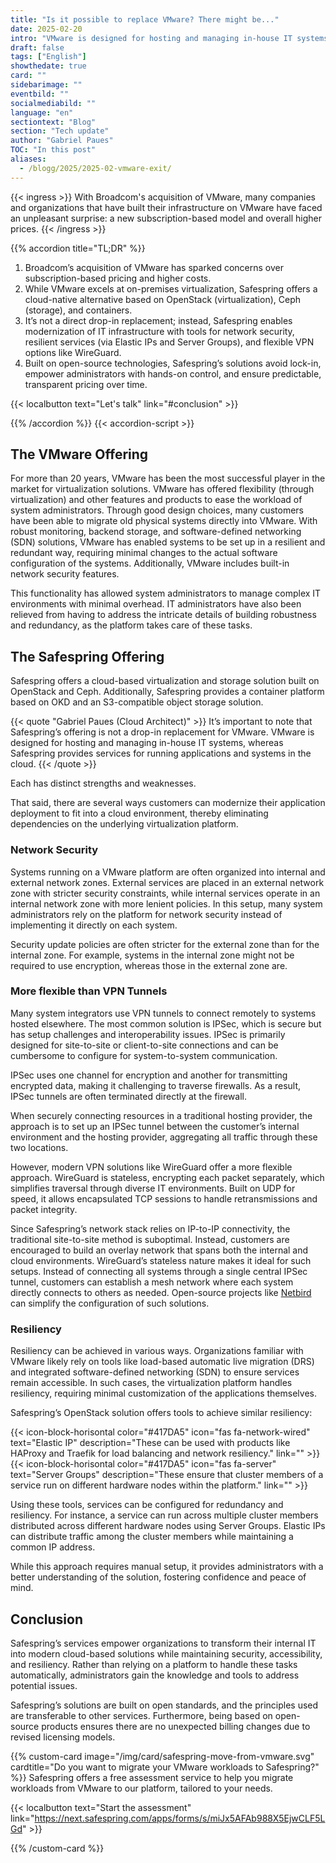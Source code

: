 ```yaml
---
title: "Is it possible to replace VMware? There might be..."
date: 2025-02-20
intro: "VMware is designed for hosting and managing in-house IT systems, whereas Safespring provides services for running applications and systems in the cloud. Each has distinct strengths and weaknesses."
draft: false
tags: ["English"]
showthedate: true
card: ""
sidebarimage: ""
eventbild: ""
socialmediabild: ""
language: "en"
sectiontext: "Blog"
section: "Tech update"
author: "Gabriel Paues"
TOC: "In this post"
aliases:
  - /blogg/2025/2025-02-vmware-exit/
---
```


{{< ingress >}}
With Broadcom's acquisition of VMware, many companies and organizations that have built their infrastructure on VMware have faced an unpleasant surprise: a new subscription-based model and overall higher prices.
{{< /ingress >}}

{{% accordion title="TL;DR" %}}

1. Broadcom’s acquisition of VMware has sparked concerns over subscription-based pricing and higher costs.
2. While VMware excels at on-premises virtualization, Safespring offers a cloud-native alternative based on OpenStack (virtualization), Ceph (storage), and containers.
3. It’s not a direct drop-in replacement; instead, Safespring enables modernization of IT infrastructure with tools for network security, resilient services (via Elastic IPs and Server Groups), and flexible VPN options like WireGuard.
4. Built on open-source technologies, Safespring’s solutions avoid lock-in, empower administrators with hands-on control, and ensure predictable, transparent pricing over time.

{{< localbutton text="Let's talk" link="#conclusion" >}}

{{% /accordion %}}
{{< accordion-script >}}

## The VMware Offering

For more than 20 years, VMware has been the most successful player in the market for virtualization solutions. VMware has offered flexibility (through virtualization) and other features and products to ease the workload of system administrators. Through good design choices, many customers have been able to migrate old physical systems directly into VMware. With robust monitoring, backend storage, and software-defined networking (SDN) solutions, VMware has enabled systems to be set up in a resilient and redundant way, requiring minimal changes to the actual software configuration of the systems. Additionally, VMware includes built-in network security features.

This functionality has allowed system administrators to manage complex IT environments with minimal overhead. IT administrators have also been relieved from having to address the intricate details of building robustness and redundancy, as the platform takes care of these tasks.

## The Safespring Offering

Safespring offers a cloud-based virtualization and storage solution built on OpenStack and Ceph. Additionally, Safespring provides a container platform based on OKD and an S3-compatible object storage solution.

{{< quote "Gabriel Paues (Cloud Architect)" >}}
It’s important to note that Safespring’s offering is not a drop-in replacement for VMware. VMware is designed for hosting and managing in-house IT systems, whereas Safespring provides services for running applications and systems in the cloud.
{{< /quote >}}

Each has distinct strengths and weaknesses.

That said, there are several ways customers can modernize their application deployment to fit into a cloud environment, thereby eliminating dependencies on the underlying virtualization platform.

### Network Security

Systems running on a VMware platform are often organized into internal and external network zones. External services are placed in an external network zone with stricter security constraints, while internal services operate in an internal network zone with more lenient policies. In this setup, many system administrators rely on the platform for network security instead of implementing it directly on each system.

Security update policies are often stricter for the external zone than for the internal zone. For example, systems in the internal zone might not be required to use encryption, whereas those in the external zone are.

### More flexible than VPN Tunnels

Many system integrators use VPN tunnels to connect remotely to systems hosted elsewhere. The most common solution is IPSec, which is secure but has setup challenges and interoperability issues. IPSec is primarily designed for site-to-site or client-to-site connections and can be cumbersome to configure for system-to-system communication.

IPSec uses one channel for encryption and another for transmitting encrypted data, making it challenging to traverse firewalls. As a result, IPSec tunnels are often terminated directly at the firewall.

When securely connecting resources in a traditional hosting provider, the approach is to set up an IPSec tunnel between the customer’s internal environment and the hosting provider, aggregating all traffic through these two locations.

However, modern VPN solutions like WireGuard offer a more flexible approach. WireGuard is stateless, encrypting each packet separately, which simplifies traversal through diverse IT environments. Built on UDP for speed, it allows encapsulated TCP sessions to handle retransmissions and packet integrity.

Since Safespring’s network stack relies on IP-to-IP connectivity, the traditional site-to-site method is suboptimal. Instead, customers are encouraged to build an overlay network that spans both the internal and cloud environments. WireGuard’s stateless nature makes it ideal for such setups. Instead of connecting all systems through a single central IPSec tunnel, customers can establish a mesh network where each system directly connects to others as needed. Open-source projects like [Netbird](https://netbird.io/) can simplify the configuration of such solutions.

### Resiliency

Resiliency can be achieved in various ways. Organizations familiar with VMware likely rely on tools like load-based automatic live migration (DRS) and integrated software-defined networking (SDN) to ensure services remain accessible. In such cases, the virtualization platform handles resiliency, requiring minimal customization of the applications themselves.

Safespring’s OpenStack solution offers tools to achieve similar resiliency:

{{< icon-block-horisontal color="#417DA5" icon="fas fa-network-wired" text="Elastic IP" description="These can be used with products like HAProxy and Traefik for load balancing and network resiliency." link="" >}}
{{< icon-block-horisontal color="#417DA5" icon="fas fa-server" text="Server Groups" description="These ensure that cluster members of a service run on different hardware nodes within the platform." link="" >}}

Using these tools, services can be configured for redundancy and resiliency. For instance, a service can run across multiple cluster members distributed across different hardware nodes using Server Groups. Elastic IPs can distribute traffic among the cluster members while maintaining a common IP address.

While this approach requires manual setup, it provides administrators with a better understanding of the solution, fostering confidence and peace of mind.

## Conclusion

Safespring’s services empower organizations to transform their internal IT into modern cloud-based solutions while maintaining security, accessibility, and resiliency. Rather than relying on a platform to handle these tasks automatically, administrators gain the knowledge and tools to address potential issues.

Safespring’s solutions are built on open standards, and the principles used are transferable to other services. Furthermore, being based on open-source products ensures there are no unexpected billing changes due to revised licensing models.

{{% custom-card image="/img/card/safespring-move-from-vmware.svg" cardtitle="Do you want to migrate your VMware workloads to Safespring?" %}}
Safespring offers a free assessment service to help you migrate workloads from VMware to our platform, tailored to your needs.

{{< localbutton text="Start the assessment" link="https://next.safespring.com/apps/forms/s/miJx5AFAb988X5EjwCLF5LGd" >}}

{{% /custom-card %}}
